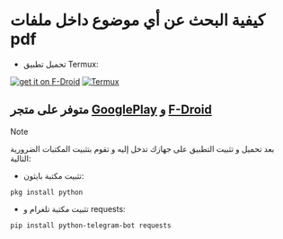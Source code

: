 # كيفية البحث عن أي موضوع داخل ملفات pdf 


 
   - تحميل تطبيق Termux:


[![get it on F-Droid](https://f-droid.org/badge/get-it-on.svg)](https://f-droid.org/ar/packages/com.termux/)
[![Termux](https://upload.wikimedia.org/wikipedia/commons/7/78/Google_Play_Store_badge_EN.svg)](https://play.google.com/store/apps/details?id=com.termux)


متوفر على متجر [GooglePlay](https://play.google.com/store/apps/details?id=com.termux) و [F-Droid](https://play.google.com/store/apps/details?id=com.termux)
----


> [!NOTE]
بعد تحميل و تثبيت التطبيق على جهازك تدخل إليه و تقوم بتثبيت المكتبات الضرورية التالية:

- تثبيت مكتبة بايثون:
```shell
pkg install python
```


- تثبيت مكتبة تلغرام و requests: 
```shell
pip install python-telegram-bot requests
```
